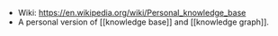 - Wiki: https://en.wikipedia.org/wiki/Personal_knowledge_base
- A personal version of [[knowledge base]] and [[knowledge graph]].